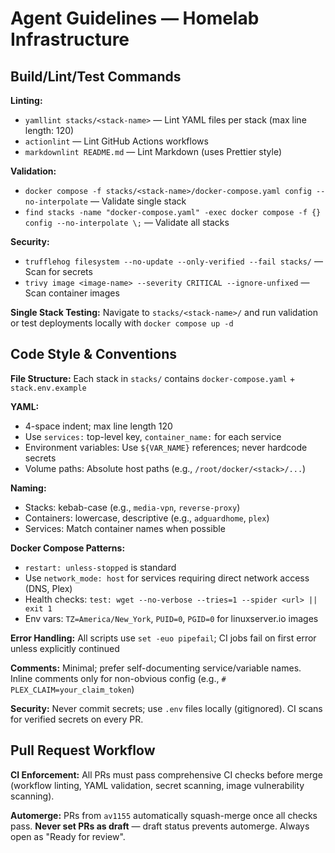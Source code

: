 # Agent Guidelines — Homelab Infrastructure

## Build/Lint/Test Commands

**Linting:**
- `yamllint stacks/<stack-name>` — Lint YAML files per stack (max line length: 120)
- `actionlint` — Lint GitHub Actions workflows
- `markdownlint README.md` — Lint Markdown (uses Prettier style)

**Validation:**
- `docker compose -f stacks/<stack-name>/docker-compose.yaml config --no-interpolate` — Validate single stack
- `find stacks -name "docker-compose.yaml" -exec docker compose -f {} config --no-interpolate \;` — Validate all stacks

**Security:**
- `trufflehog filesystem --no-update --only-verified --fail stacks/` — Scan for secrets
- `trivy image <image-name> --severity CRITICAL --ignore-unfixed` — Scan container images

**Single Stack Testing:** Navigate to `stacks/<stack-name>/` and run validation or test deployments locally with `docker compose up -d`

## Code Style & Conventions

**File Structure:** Each stack in `stacks/` contains `docker-compose.yaml` + `stack.env.example`

**YAML:**
- 4-space indent; max line length 120
- Use `services:` top-level key, `container_name:` for each service
- Environment variables: Use `${VAR_NAME}` references; never hardcode secrets
- Volume paths: Absolute host paths (e.g., `/root/docker/<stack>/...`)

**Naming:**
- Stacks: kebab-case (e.g., `media-vpn`, `reverse-proxy`)
- Containers: lowercase, descriptive (e.g., `adguardhome`, `plex`)
- Services: Match container names when possible

**Docker Compose Patterns:**
- `restart: unless-stopped` is standard
- Use `network_mode: host` for services requiring direct network access (DNS, Plex)
- Health checks: `test: wget --no-verbose --tries=1 --spider <url> || exit 1`
- Env vars: `TZ=America/New_York`, `PUID=0`, `PGID=0` for linuxserver.io images

**Error Handling:** All scripts use `set -euo pipefail`; CI jobs fail on first error unless explicitly continued

**Comments:** Minimal; prefer self-documenting service/variable names. Inline comments only for non-obvious config (e.g., `# PLEX_CLAIM=your_claim_token`)

**Security:** Never commit secrets; use `.env` files locally (gitignored). CI scans for verified secrets on every PR.

## Pull Request Workflow

**CI Enforcement:** All PRs must pass comprehensive CI checks before merge (workflow linting, YAML validation, secret scanning, image vulnerability scanning).

**Automerge:** PRs from `av1155` automatically squash-merge once all checks pass. **Never set PRs as draft** — draft status prevents automerge. Always open as "Ready for review".
